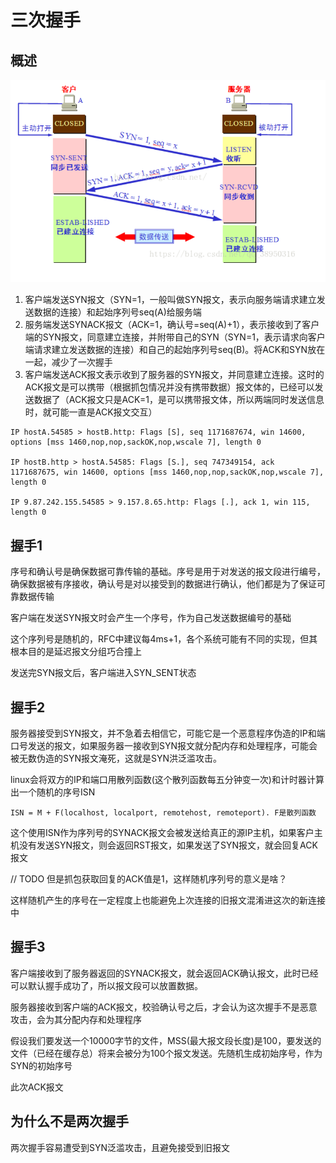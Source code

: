 # 三次握手

## 概述
![](img/3.png)

1. 客户端发送SYN报文（SYN=1，一般叫做SYN报文，表示向服务端请求建立发送数据的连接）和起始序列号seq(A)给服务端
2. 服务端发送SYNACK报文（ACK=1，确认号=seq(A)+1），表示接收到了客户端的SYN报文，同意建立连接，并附带自己的SYN（SYN=1，表示请求向客户端请求建立发送数据的连接）和自己的起始序列号seq(B)。将ACK和SYN放在一起，减少了一次握手
3. 客户端发送ACK报文表示收到了服务器的SYN报文，并同意建立连接。这时的ACK报文是可以携带（根据抓包情况并没有携带数据）报文体的，已经可以发送数据了（ACK报文只是ACK=1，是可以携带报文体，所以两端同时发送信息时，就可能一直是ACK报文交互）

```
IP hostA.54585 > hostB.http: Flags [S], seq 1171687674, win 14600, options [mss 1460,nop,nop,sackOK,nop,wscale 7], length 0

IP hostB.http > hostA.54585: Flags [S.], seq 747349154, ack 1171687675, win 14600, options [mss 1460,nop,nop,sackOK,nop,wscale 7], length 0

IP 9.87.242.155.54585 > 9.157.8.65.http: Flags [.], ack 1, win 115, length 0
```
## 握手1
序号和确认号是确保数据可靠传输的基础。序号是用于对发送的报文段进行编号，确保数据被有序接收，确认号是对以接受到的数据进行确认，他们都是为了保证可靠数据传输

客户端在发送SYN报文时会产生一个序号，作为自己发送数据编号的基础

这个序列号是随机的，RFC中建议每4ms+1，各个系统可能有不同的实现，但其根本目的是延迟报文分组巧合撞上

发送完SYN报文后，客户端进入SYN_SENT状态

## 握手2
服务器接受到SYN报文，并不急着去相信它，可能它是一个恶意程序伪造的IP和端口号发送的报文，如果服务器一接收到SYN报文就分配内存和处理程序，可能会被无数伪造的SYN报文淹死，这就是SYN洪泛滥攻击。

linux会将双方的IP和端口用散列函数(这个散列函数每五分钟变一次)和计时器计算出一个随机的序号ISN

    ISN = M + F(localhost, localport, remotehost, remoteport). F是散列函数

这个使用ISN作为序列号的SYNACK报文会被发送给真正的源IP主机，如果客户主机没有发送SYN报文，则会返回RST报文，如果发送了SYN报文，就会回复ACK报文

// TODO 但是抓包获取回复的ACK值是1，这样随机序列号的意义是啥？

这样随机产生的序号在一定程度上也能避免上次连接的旧报文混淆进这次的新连接中

## 握手3
客户端接收到了服务器返回的SYNACK报文，就会返回ACK确认报文，此时已经可以默认握手成功了，所以报文段可以放置数据。

服务器接收到客户端的ACK报文，校验确认号之后，才会认为这次握手不是恶意攻击，会为其分配内存和处理程序

假设我们要发送一个10000字节的文件，MSS(最大报文段长度)是100，要发送的文件（已经在缓存总）将来会被分为100个报文发送。先随机生成初始序号，作为SYN的初始序号

此次ACK报文
## 为什么不是两次握手
两次握手容易遭受到SYN泛滥攻击，且避免接受到旧报文
